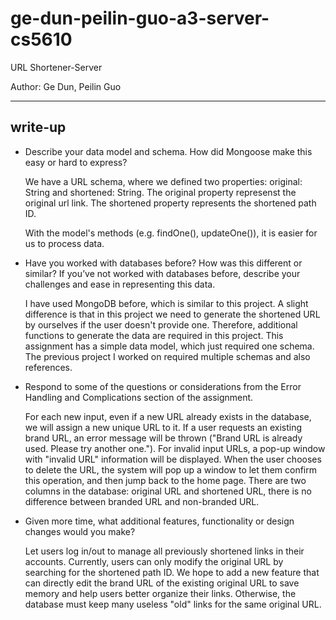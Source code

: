 # ge-dun-peilin-guo-a3-server-cs5610
URL Shortener-Server

Author: Ge Dun, Peilin Guo
***
## write-up
* Describe your data model and schema. How did Mongoose make this easy or hard to express?
    
    We have a URL schema, where we defined two properties: original: String and shortened: String. The original property represenst the original url link. The shortened property represents the shortened path ID. 

    With the model's methods (e.g. findOne(), updateOne()), it is easier for us to process data.
* Have you worked with databases before? How was this different or similar? If you’ve not worked with databases before, describe your challenges and ease in representing this data.

    I have used MongoDB before, which is similar to this project. A slight difference is that in this project we need to generate the shortened URL by ourselves if the user doesn't provide one. Therefore, additional functions to generate the data are required in this project. This assignment has a simple data model, which just required one schema. The previous project I worked on required multiple schemas and also references.
* Respond to some of the questions or considerations from the Error Handling and Complications section of the assignment.

    For each new input, even if a new URL already exists in the database, we will assign a new unique URL to it. If a user requests an existing brand URL, an error message will be thrown ("Brand URL is already used. Please try another one."). For invalid input URLs, a pop-up window with "invalid URL" information will be displayed. When the user chooses to delete the URL, the system will pop up a window to let them confirm this operation, and then jump back to the home page. There are two columns in the database: original URL and shortened URL, there is no difference between branded URL and non-branded URL.

* Given more time, what additional features, functionality or design changes would you make?

    Let users log in/out to manage all previously shortened links in their accounts. Currently, users can only modify the original URL by searching for the shortened path ID. We hope to add a new feature that can directly edit the brand URL of the existing original URL to save memory and help users better organize their links. Otherwise, the database must keep many useless "old" links for the same original URL.